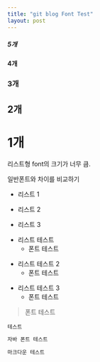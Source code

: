 ```yaml
---
title: "git blog Font Test"
layout: post
---
```


##### 5개

#### 4개

### 3개

## 2개

# 1개




리스트형 font의 크기가 너무 큼.


일반폰트와 차이를 비교하기


- 리스트  1



+ 리스트  2



* 리스트 3





- 리스트 테스트
    - 폰트 테스트





+ 리스트 테스트 2
    - 폰트 테스트




* 리스트 테스트 3
    * 폰트 테스트




> 폰트 테스트




```
테스트
```




```java
자바 폰트 테스트
```




```markdown
마크다운 테스트
```

